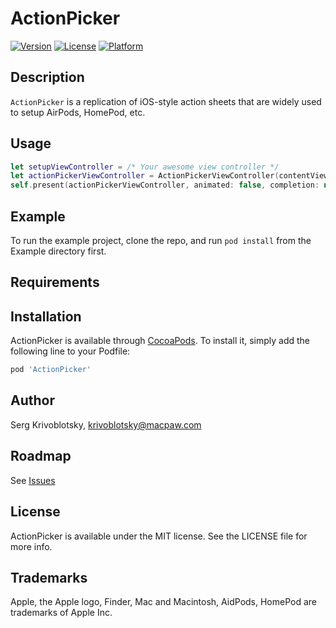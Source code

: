 # ActionPicker

[![Version](https://img.shields.io/cocoapods/v/ActionPicker.svg?style=flat)](https://cocoapods.org/pods/ActionPicker)
[![License](https://img.shields.io/cocoapods/l/ActionPicker.svg?style=flat)](https://cocoapods.org/pods/ActionPicker)
[![Platform](https://img.shields.io/cocoapods/p/ActionPicker.svg?style=flat)](https://cocoapods.org/pods/ActionPicker)

## Description

`ActionPicker` is a replication of iOS-style action sheets that are widely used to setup AirPods, HomePod, etc. 

## Usage

```swift
let setupViewController = /* Your awesome view controller */
let actionPickerViewController = ActionPickerViewController(contentViewController: setupViewController)
self.present(actionPickerViewController, animated: false, completion: nil)
```

## Example

To run the example project, clone the repo, and run `pod install` from the Example directory first.

## Requirements

## Installation

ActionPicker is available through [CocoaPods](https://cocoapods.org). To install
it, simply add the following line to your Podfile:

```ruby
pod 'ActionPicker'
```

## Author

Serg Krivoblotsky, krivoblotsky@macpaw.com

## Roadmap

See [Issues](https://github.com/Krivoblotsky/ActionPicker/issues)

## License

ActionPicker is available under the MIT license. See the LICENSE file for more info.

## Trademarks

Apple, the Apple logo, Finder, Mac and Macintosh, AidPods, HomePod are trademarks of Apple Inc.
